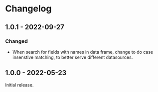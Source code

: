 # Changelog

## 1.0.1 - 2022-09-27

### Changed

- When search for fields with names in data frame, change to do case
insenstive matching, to better serve different datasources.

## 1.0.0 - 2022-05-23

Initial release.
